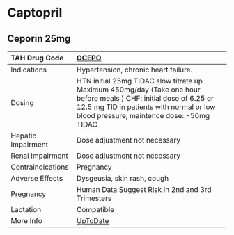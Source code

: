 # Captopril

## Ceporin 25mg

| TAH Drug Code      | [OCEPO](https://www.tahsda.org.tw/drugs/hissearch.php?drug_code=OCEPO)                                                                                                                                     |
|:-------------------|:-----------------------------------------------------------------------------------------------------------------------------------------------------------------------------------------------------------|
| Indications        | Hypertension, chronic heart failure.                                                                                                                                                                       |
| Dosing             | HTN initial 25mg TIDAC slow titrate up Maximum 450mg/day (Take one hour before meals ) CHF: initial dose of 6.25 or 12.5 mg TID in patients with normal or low blood pressure; maintence dose: -50mg TIDAC |
| Hepatic Impairment | Dose adjustment not necessary                                                                                                                                                                              |
| Renal Impairment   | Dose adjustment not necessary                                                                                                                                                                              |
| Contraindications  | Pregnancy                                                                                                                                                                                                  |
| Adverse Effects    | Dysgeusia, skin rash, cough                                                                                                                                                                                |
| Pregnancy          | Human Data Suggest Risk in 2nd and 3rd Trimesters                                                                                                                                                          |
| Lactation          | Compatible                                                                                                                                                                                                 |
| More Info          | [UpToDate](https://www.uptodate.com/contents/captopril-drug-information)                                                                                                                                   |

